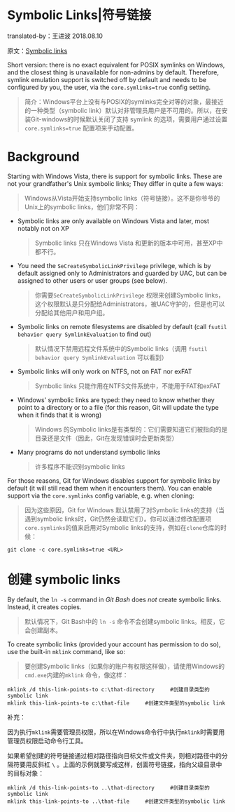 # Symbolic Links|符号链接

translated-by：王进波 2018.08.10 

原文：[Symbolic links](https://github.com/git-for-windows/git/wiki/Symbolic-Links)

Short version: there is no exact equivalent for POSIX symlinks on Windows, and the closest thing is unavailable for non-admins by default. Therefore, symlink emulation support is switched off by default and needs to be configured by you, the user, via the `core.symlinks=true` config setting.

>  简介：Windows平台上没有与POSIX的symlinks完全对等的对象，最接近的一种类型（symbolic link）默认对非管理员用户是不可用的。所以，在安装Git-windows的时候默认关闭了支持 symlink 的选项，需要用户通过设置 `core.symlinks=true`  配置项来手动配置。 

# Background

Starting with Windows Vista, there is support for symbolic links. These are not your grandfather's Unix symbolic links; They differ in quite a few ways:

> Windows从Vista开始支持symbolic links（符号链接）。这不是你爷爷的Unix上的symbolic links，他们非常不同：

- Symbolic links are only available on Windows Vista and later, most notably not on XP

  > Symbolic links 只在Windows Vista 和更新的版本中可用，甚至XP中都不行。

- You need the `SeCreateSymbolicLinkPrivilege` privilege, which is by default assigned only to Administrators and guarded by UAC, but can be assigned to other users or user groups (see below).

  > 你需要`SeCreateSymbolicLinkPrivilege` 权限来创建Symbolic links，这个权限默认是只分配给Administrators，被UAC守护的，但是也可以分配给其他用户和用户组。

- Symbolic links on remote filesystems are disabled by default (call `fsutil behavior query SymlinkEvaluation` to find out)

  > 默认情况下禁用远程文件系统中的Symbolic links（调用 `fsutil behavior query SymlinkEvaluation` 可以看到）

- Symbolic links will only work on NTFS, not on FAT nor exFAT

  > Symbolic links 只能作用在NTFS文件系统中，不能用于FAT和exFAT

- Windows' symbolic links are typed: they need to know whether they point to a directory or to a file (for this reason, Git will update the type when it finds that it is wrong)

  > Windows 的Symbolic links是有类型的：它们需要知道它们被指向的是目录还是文件（因此，Git在发现错误时会更新类型）

- Many programs do not understand symbolic links

  > 许多程序不能识别symbolic links

For those reasons, Git for Windows disables support for symbolic links by default (it will still read them when it encounters them). You can enable support via the `core.symlinks` config variable, e.g. when cloning:

> 因为这些原因，Git for Windows 默认禁用了对Symbolic links的支持（当遇到symbolic links时，Git仍然会读取它们）。你可以通过修改配置项`core.symlinks`的值来启用对Symbolic links的支持，例如在`clone`仓库的时候：

```
git clone -c core.symlinks=true <URL>
```

# 创建 symbolic links

By default, the `ln -s` command in *Git Bash* does *not* create symbolic links. Instead, it creates copies.

> 默认情况下，Git Bash中的 `ln -s` 命令不会创建symbolic links。相反，它会创建副本。

To create symbolic links (provided your account has permission to do so), use the built-in `mklink` command, like so:

> 要创建Symbolic links（如果你的账户有权限这样做），请使用Windows的`cmd.exe`内建的`mklink` 命令，像这样：

```shell
mklink /d this-link-points-to c:\that-directory 	#创建目录类型的symbolic link
mklink this-link-points-to c:\that-file		#创建文件类型的symbolic link
```

补充：

因为执行`mklink`需要管理员权限，所以在Windows命令行中执行`mklink`时需要用管理员权限启动命令行工具。

如果希望创建的符号链接通过相对路径指向目标文件或文件夹，则相对路径中的分隔符要用反斜杠 `\` 。上面的示例就要写成这样，创面符号链接，指向父级目录中的目标对象：

``` 
mklink /d this-link-points-to ..\that-directory 	#创建目录类型的symbolic link
mklink this-link-points-to ..\that-file		#创建文件类型的symbolic link
```

